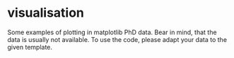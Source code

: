 # visualisation
Some examples of plotting in matplotlib PhD data. Bear in mind, that the data is usually not available. To use the code, please adapt your data to the given template.
